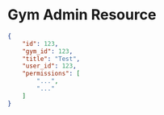 # Gym Admin Resource


```json
{
    "id": 123,
    "gym_id": 123,
    "title": "Test",
    "user_id": 123,
    "permissions": [
        "...",
        "..."
    ]
}
```
